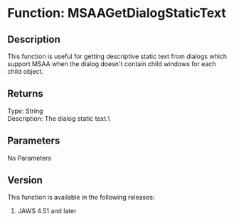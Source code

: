 # Function: MSAAGetDialogStaticText

## Description

This function is useful for getting descriptive static text from dialogs
which support MSAA when the dialog doesn\'t contain child windows for
each child object.

## Returns

Type: String\
Description: The dialog static text.\

## Parameters

No Parameters

## Version

This function is available in the following releases:

1.  JAWS 4.51 and later
